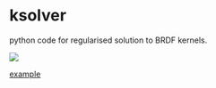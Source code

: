 ksolver
=======

python code for regularised solution to BRDF kernels.

![](https://raw.github.com/profLewis/ksolver/master/images/f0_movie1.gif)

[example](http://nbviewer.ipython.org/urls/raw.github.com/profLewis/ksolver/master/ksolver.ipynb)

